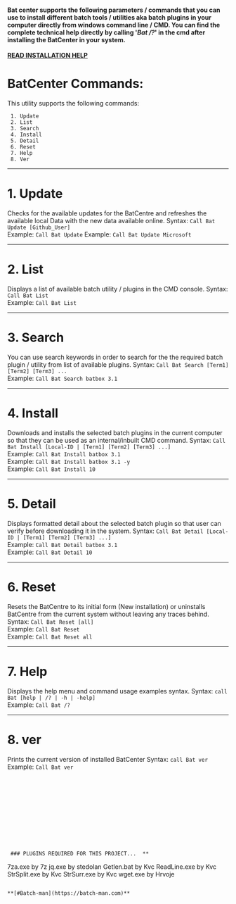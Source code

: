 #### Bat center supports the following parameters / commands that you can use to install different batch tools / utilities aka batch plugins in your computer directly from windows command line / CMD. You can find the complete technical help directly by calling '***Bat /?***' in the cmd after installing the BatCenter in your system.

**[READ INSTALLATION HELP](https://github.com/Batch-Man/BatCenter/blob/main/README.md)** 

# BatCenter Commands:
 This utility supports the following commands:

```
 1. Update
 2. List
 3. Search
 4. Install
 5. Detail
 6. Reset
 7. Help
 8. Ver
```
___

# 1. Update
Checks for the available updates for the BatCentre and refreshes the available local Data with the new data available online.
Syntax: ``Call Bat Update [Github_User]``  
Example: ``Call Bat Update`` 
Example: ``Call Bat Update Microsoft`` 
___

# 2. List
Displays a list of available batch utility / plugins in the CMD console.
Syntax: ``Call Bat List``  
Example: ``Call Bat List``  

___

# 3. Search
You can use search keywords in order to search for the the required batch plugin / utility from list of available plugins.
Syntax: ``Call Bat Search [Term1] [Term2] [Term3] ...``  
Example: ``Call Bat Search batbox 3.1``  
___

# 4. Install
Downloads and installs the selected batch plugins in the current computer so that they can be used as an internal/inbuilt CMD command.
Syntax: ``Call Bat Install [Local-ID | [Term1] [Term2] [Term3] ...]``  
Example: ``Call Bat Install batbox 3.1``  
Example: ``Call Bat Install batbox 3.1 -y``  
Example: ``Call Bat Install 10``  
___

# 5. Detail
Displays formatted detail about the selected batch plugin so that user can verify before downloading it in the system.
Syntax: ``Call Bat Detail [Local-ID | [Term1] [Term2] [Term3] ...]``  
Example: ``Call Bat Detail batbox 3.1``  
Example: ``Call Bat Detail 10``  
___

# 6. Reset
Resets the BatCentre to its initial form (New installation) or uninstalls BatCentre from the current system without leaving any traces behind.
 Syntax: ``Call Bat Reset [all]``  
 Example: ``Call Bat Reset``  
 Example: ``Call Bat Reset all``  
 
___

# 7. Help
Displays the help menu and command usage examples syntax.
Syntax: ``call Bat [help | /? | -h | -help]``  
Example: ``Call Bat /?``  
___

# 8. ver
Prints the current version of installed BatCenter
Syntax: ``call Bat ver``  
Example: ``Call Bat ver``  

```


 
  
 
 
 
 
 
 


 ### PLUGINS REQUIRED FOR THIS PROJECT...  **
 ```
 7za.exe 			by 7z
 jq.exe 			        by stedolan 
 Getlen.bat			by Kvc
 ReadLine.exe			by Kvc
 StrSplit.exe			by Kvc
 StrSurr.exe			by Kvc
 wget.exe			by Hrvoje
```
 
**[#Batch-man](https://batch-man.com)** 
  
